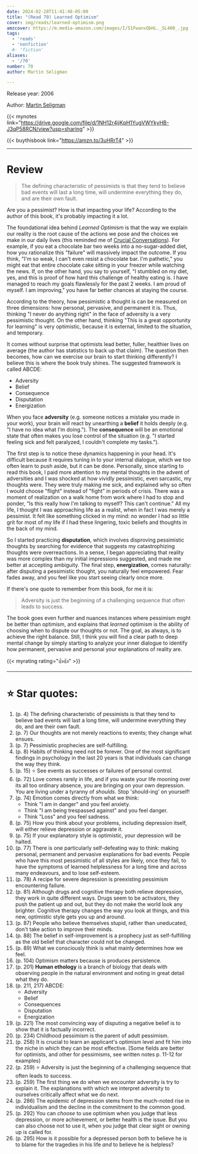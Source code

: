 ```yaml
---
date: 2024-02-28T11:41:48-05:00
title: "(Read 70) Learned Optimism"
cover: img/reads/learned-optimism.png
amzcover: https://m.media-amazon.com/images/I/51FwanvQbHL._SL400_.jpg
tags:
  - 'reads'
  - 'nonfiction'
  #- 'fiction'
aliases:
  - '/70'
number: 70
author: Martin Seligman

---
```


Release year: 2006

Author: [Martin Seligman](https://en.wikipedia.org/wiki/Martin_Seligman)

{{< mynotes link="https://drive.google.com/file/d/1NH12r4ijKpH1YugVWYkyHB-J3qP58RCN/view?usp=sharing" >}}

{{< buythisbook link="https://amzn.to/3uHRrT4" >}}

---

# Review

> The defining characteristic of pessimists is that they tend to believe
> bad events will last a long time, will undermine everything they do,
> and are their own fault.

Are you a pessimist? How is that impacting your life? According to the
author of this book, it's probably impacting it a lot.

The foundational idea behind *Learned Optimism* is that the way we
explain our reality is the root cause of the actions we pose and the
choices we make in our daily lives (this reminded me of [Crucial
Conversations](/46)). For example, if you eat a chocolate bar two weeks into
a no-sugar-added diet, how you 
rationalize this "failure" will massively impact the outcome. If you
think, "I'm so weak, I can't even resist a chocolate bar. I'm pathetic,"
you might eat that entire chocolate cake sitting in your freezer while
watching the news. If, on the other hand, you say to yourself, "I stumbled on my
diet, yes, and this is proof of how hard this challenge of healthy
eating is. I have managed to reach my goals flawlessly for the past 2
weeks. I am proud of myself. I am improving," you have far better
chances at staying the course.

According to the theory, how pessimistic a thought is can be measured on
three dimensions: how personal, pervasive, and permanent it is. Thus,
thinking "I never do anything right" in the face of adversity is a very
pessimistic thought.  On the other hand, thinking "This is a great
opportunity for learning" is very optimistic, because it is external,
limited to the situation, and temporary.

It comes without surprise that optimists lead better, fuller, healthier
lives on average (the author has statistics to back up that claim). The
question then becomes, how can we exercise our brain to start thinking
differently? I believe this is where the book truly shines. The
suggested framework is called ABCDE:

- Adversity
- Belief
- Consequence
- Disputation
- Energization

When you face **adversity** (e.g. someone notices a mistake you made in
your work), your brain will react by unearthing a **belief** it holds
deeply (e.g. "I have no idea what I'm doing."). The **consequence** will
be an emotional state that often makes you lose control of the situation
(e.g. "I started feeling sick and felt paralyzed, I couldn't complete my
tasks.").

The first step is to notice these dynamics happening in your head. It's
difficult because it requires tuning in to your internal dialogue, which
we too often learn to push aside, but it can be done. Personally, since
starting to read this book, I paid more attention to my mental thoughts
in the advent of adversities and I was shocked at how vividly
pessimistic, even sarcastic, my thoughts were. They were truly making me
sick, and explained why so often I would choose "flight" instead of
"fight" in periods of crisis. There was a moment of
realization on a walk home from work where I had to stop and ponder,
"Is this really how I'm talking to myself? This can't continue." All my
life, I thought I was approaching life as a realist, when in fact I was
merely a pessimist.  It felt like something
clicked in my mind: no wonder I had so little grit for most of my life
if I had these lingering, toxic beliefs and thoughts in the back of my
mind.

So I started practicing **disputation**, which involves disproving
pessimistic thoughts by searching for evidence that suggests my
catastrophizing thoughts were overreactions. In a sense, I began
appreciating that reality was more complex than my initial impressions
suggested, and made me better at accepting ambiguity. The final step,
**energization**, comes naturally: after disputing a pessimistic
thought, you naturally feel empowered. Fear fades away, and you feel
like you start seeing clearly once more.

If there's one quote to remember from this book, for me it is:

> Adversity is just the beginning of a challenging sequence that often
> leads to success.

The book goes even further and nuances instances where pessimism might
be better than optimism, and explains that *learned* optimism is the
ability of choosing when to dispute our thoughts or not. The goal, as
always, is to achieve the right balance. Still, I think you will find a
clear path to deep mental change by simply starting to analyze your
inner dialogue to identify how permanent, pervasive and personal your
explanations of reality are.

{{< myrating rating="👍👍" >}}

---

# :star: Star quotes:

1. (p. 4) The defining characteristic of pessimists is that they tend to
   believe bad events will last a long time, will undermine everything
   they do, and are their own fault.
1. (p. 7) Our thoughts are not merely reactions to events; they change
   what ensues.
1. (p. 7) Pessimistic prophecies are self-fulfilling.
1. (p. 8) Habits of thinking need not be forever. One of the most
   significant findings in psychology in the last 20 years is that
   individuals can change the way they think.
1. (p. 15) :star: See events as successes or failures of personal control.
1. (p. 72) Love comes rarely in life, and if you waste your life mooning
   over its all too ordinary absence, you are bringing on your own
   depression. You are living under a tyranny of *shoulds*. Stop
   'should-ing' on yourself!
1. (p. 74) Emotion comes directly from what we think:
    - Think "I am in danger" and you feel anxiety.
    - Think "I am being trespassed against" and you feel danger.
    - Think "Loss" and you feel sadness.
1. (p. 75) How you think about your problems, including depression
   itself, will either relieve depression or aggravate it.
1. (p. 75) If your explanatory style is optimistic, your depression will
   be halted.
1. (p. 77) There is one particularly self-defeating way to think: making
   personal, permanent and pervasive explanations for bad events. People
   who have this most pessimistic of all styles are likely, once they
   fail, to have the symptoms of learned helplessness for a long time
   and across many endeavours, and to lose self-esteem.
1. (p. 78) A recipe for severe depression is preexisting pessimism
   encountering failure.
1. (p. 81) Although drugs and cognitive therapy both relieve depression,
   they work in quite different ways. Drugs seem to be activators, they
   push the patient up and out, but they do not make the world look any
   brighter. Cognitive therapy changes the way you look at things, and
   this new, optimistic style gets you up and around.
1. (p. 87) People who believe themselves stupid, rather than uneducated,
   don't take action to improve their minds.
1. (p. 88) The belief in self-improvement is a prophecy just as
   self-fulfilling as the old belief that character could not be
   changed.
1. (p. 89) What we consciously think is what mainly determines how we
   feel.
1. (p. 104) Optimism matters because is produces persistence.
1. (p. 201) **Human ethology** is a branch of biology that deals with
   observing people in the natural environment and noting in great
   detail what they do.
1. (p. 211, 217) ABCDE:
    - Adversity
    - Belief
    - Consequences
    - Disputation
    - Energization
1. (p. 221) The most convincing way of disputing a negative belief is to
   show that it is factually incorrect.
1. (p. 234) Childhood pessimism is the parent of adult pessimism.
1. (p. 258) It is crucial to learn an applicant's optimism level and fit
   him into the niche in which they can be most effective. [Some fields
   are better for optimists, and other for pessimisms, see written notes
   p. 11-12 for examples)
1. (p. 259) :star: Adversity is just the beginning of a challenging sequence
   that often leads to success.
1. (p. 259) The first thing we do when we encounter adversity is try to
   explain it. The explanations with which we interpret adversity to
   ourselves critically affect what we do next.
1. (p. 286) The epidemic of depression stems from the much-noted rise in
   individualism and the decline in the commitment to the common good.
1. (p. 292) You can *choose* to use optimism when you judge that less
   depression, or more achievement, or better health is the issue. But
   you can also choose not to use it, when you judge that clear sight or
   owning up is called for.
1. (p. 295) How is it possible for a depressed person both to believe he
   is to blame for the tragedies in his life *and* to believe he is
   helpless?
